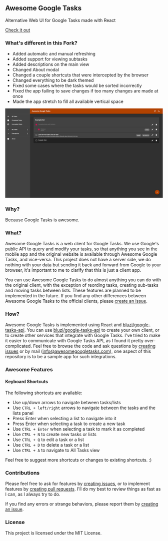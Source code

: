 ## Awesome Google Tasks
Alternative Web UI for Google Tasks made with React

<a href="https://awesomegoogletasks.com">Check it out</a>

### What's different in this Fork?
- Added automatic and manual refreshing
- Added support for viewing subtasks
- Added descriptions on the main view
- Changed About modal
- Changed a couple shortcuts that were intercepted by the browser
- Changed everything to be dark themed
- Fixed some cases where the tasks would be sorted incorrectly
- Fixed the app failing to save changes if too many changes are made at once
- Made the app stretch to fill all available vertical space

<div align="center">
  <img src="./demo.png" />
</div>

### Why?
Because Google Tasks is awesome.

### What?
Awesome Google Tasks is a web client for Google Tasks. We use Google's public API to query and modify your tasks, so that anything you see in the mobile app and the original website is available through Awesome Google Tasks, and vice-versa.
This project does not have a server side, we do nothing with your data but sending it back and forward from Google to your browser, it's important to me to clarify that this is just a client app.

You can use Awesome Google Tasks to do almost anything you can do with the original client, with the exception of reording tasks, creating sub-tasks and moving tasks between lists.
These features are planned to be implemented in the future. 
If you find any other differences between Awesome Google Tasks to the official clients, please [create an issue](https://github.com/bluzi/awesome-google-tasks/issues).

### How?
Awesome Google Tasks is implemented using React and [bluzi/google-tasks-api](https://github.com/bluzi/google-tasks-api).
You can use [bluzi/google-tasks-api](https://github.com/bluzi/google-tasks-api) to create your own client, or to create other services that integrate with Google Tasks.
I've tried to make it easier to communicate with Google Tasks API, as I found it pretty over-complicated.
Feel free to browse the code and ask questions by [creating issues](https://github.com/bluzi/awesome-google-tasks/issues) or by mail (info@awesomegoogletasks.com), one aspect of this repository is to be a sample app for such integrations. 

### Awesome Features
#### Keyboard Shortcuts
The following shortcuts are available: 
- Use up/down arrows to navigate between tasks/lists
- Use `CTRL + left/right` arrows to navigate between the tasks and the lists panel
- Press Enter when selecting a list to navigate into it
- Press Enter when selecting a task to create a new task
- Use `CTRL + Enter` when selecting a task to mark it as completed
- Use `CTRL + N` to create new tasks or lists
- Use `CTRL + Q` to edit a task or a list
- Use `CTRL + D` to delete a task or a list
- Use `CTRL + A` to navigate to All Tasks view

Feel free to suggest more shortcuts or changes to existing shortcuts. :) 


### Contributions
Please feel free to ask for features by [creating issues](https://github.com/bluzi/awesome-google-tasks/issues), or to implement features by [creating pull requests](https://github.com/bluzi/awesome-google-tasks/pulls).
I'll do my best to review things as fast as I can, as I always try to do.

If you find any errors or strange behaviors, please report them by [creating an issue](https://github.com/bluzi/awesome-google-tasks/issues).

### License
This project is licensed under the MIT License.
